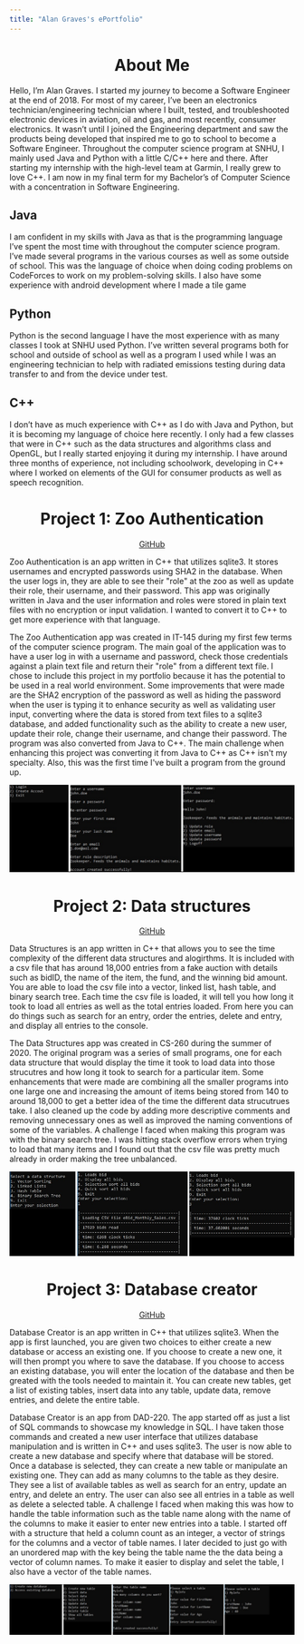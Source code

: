 ```yaml
---
title: "Alan Graves's ePortfolio"
---  
```

<h1 align="center">
  About Me
</h1>
Hello, I’m Alan Graves.
I started my journey to become a Software Engineer at the end of 2018. For most of my career, I’ve been an electronics technician/engineering technician where I built, tested, and troubleshooted electronic devices in aviation, oil and gas, and most recently, consumer electronics. It wasn’t until I joined the Engineering department and saw the products being developed that inspired me to go to school to become a Software Engineer. Throughout the computer science program at SNHU, I mainly used Java and Python with a little C/C++ here and there. After starting my internship with the high-level team at Garmin, I really grew to love C++. I am now in my final term for my Bachelor’s of Computer Science with a concentration in Software Engineering.

## Java
I am confident in my skills with Java as that is the programming language I’ve spent the most time with throughout the computer science program. I’ve made several programs in the various courses as well as some outside of school. This was the language of choice when doing coding problems on CodeForces to work on my problem-solving skills. I also have some experience with android development where I made a tile game

## Python
Python is the second language I have the most experience with as many classes I took at SNHU used Python. I’ve written several programs both for school and outside of school as well as a program I used while I was an engineering technician to help with radiated emissions testing during data transfer to and from the device under test.

## C++
I don’t have as much experience with C++ as I do with Java and Python, but it is becoming my language of choice here recently. I only had a few classes that were in C++ such as the data structures and algorithms class and OpenGL, but I really started enjoying it during my internship. I have around three months of experience, not including schoolwork, developing in C++ where I worked on elements of the GUI for consumer products as well as speech recognition.

<h1 align="center">
  Project 1: Zoo Authentication
</h1>
<div align="center">
  <a href="https://github.com/graves-a/Zoo_Authentication">GitHub</a>
</div>

Zoo Authentication is an app written in C++ that utilizes sqlite3. It stores usernames and encrypted passwords using SHA2 in the database. When the user logs in, they are able to see their "role" at the zoo as well as update their role, their username, and their password. This app was originally written in Java and the user information and roles were stored in plain text files with no encryption or input validation. I wanted to convert it to C++ to get more experience with that language.

The Zoo Authentication app was created in IT-145 during my first few terms of the computer science program. The main goal of the application was to have a user log in with a username and password, check those credentials against a plain text file and return their "role" from a different text file. I chose to include this project in my portfolio because it has the potential to be used in a real world environment. Some improvements that were made are the SHA2 encryption of the password as well as hiding the password when the user is typing it to enhance security as well as validating user input, converting where the data is stored from text files to a sqlite3 database, and added functionality such as the ability to create a new user, update their role, change their username, and change their password. The program was also converted from Java to C++. The main challenge when enhancing this project was converting it from Java to C++ as C++ isn't my specialty. Also, this was the first time I've built a program from the ground up. 
<div align="center">
  <img src="https://raw.githubusercontent.com/graves-a/graves-a.github.io/master/docs/assets/Zoo_main.jpg">
</div>

<h1 align="center">
  Project 2: Data structures
</h1>
<div align="center">
  <a href="https://github.com/graves-a/Data_Structures">GitHub</a>
</div>

Data Structures is an app written in C++ that allows you to see the time complexity of the different data structures and alogirthms. It is included with a csv file that has around 18,000 entries from a fake auction with details such as bidID, the name of the item, the fund, and the winning bid amount. You are able to load the csv file into a vector, linked list, hash table, and binary search tree. Each time the csv file is loaded, it will tell you how long it took to load all entries as well as the total entries loaded. From here you can do things such as search for an entry, order the entries, delete and entry, and display all entries to the console.

The Data Structures app was created in CS-260 during the summer of 2020. The original program was a series of small programs, one for each data structure that would display the time it took to load data into those strucutres and how long it took to search for a particular item. Some enhancements that were made are combining all the smaller programs into one large one and increasing the amount of items being stored from 140 to around 18,000 to get a better idea of the time the different data strucutrues take. I also cleaned up the code by adding more descriptive comments and removing unnecessary ones as well as improved the naming conventions of some of the variables. A challenge I faced when making this program was with the binary search tree. I was hitting stack overflow errors when trying to load that many items and I found out that the csv file was pretty much already in order making the tree unbalanced.
<div align="center">
  <img src="https://raw.githubusercontent.com/graves-a/graves-a.github.io/master/docs/assets/Structures_main.jpg">
</div>

<h1 align="center">
  Project 3: Database creator
</h1>
<div align="center">
  <a href="https://github.com/graves-a/Database_Creator">GitHub</a>
</div>

Database Creator is an app written in C++ that utilizes sqlite3. When the app is first launched, you are given two choices to either create a new database or access an existing one. If you choose to create a new one, it will then prompt you where to save the database. If you choose to access an existing database, you will enter the location of the database and then be greated with the tools needed to maintain it. You can create new tables, get a list of existing tables, insert data into any table, update data, remove entries, and delete the entire table.

Database Creator is an app from DAD-220. The app started off as just a list of SQL commands to showcase my knowledge in SQL. I have taken those commands and created a new user interface that utilizes database manipulation and is written in C++ and uses sqlite3. The user is now able to create a new database and specify where that database will be stored. Once a database is selected, they can create a new table or manipulate an existing one. They can add as many columns to the table as they desire. They see a list of available tables as well as search for an entry, update an entry, and delete an entry. The user can also see all entries in a table as well as delete a selected table. A challenge I faced when making this was how to handle the table information such as the table name along with the name of the columns to make it easier to enter new entries into a table. I started off with a structure that held a column count as an integer, a vector of strings for the columns and a vector of table names. I later decided to just go with an unordered map with the key being the table name the the data being a vector of column names. To make it easier to display and selet the table, I also have a vector of the table names.
<div align="center">
  <img src="https://raw.githubusercontent.com/graves-a/graves-a.github.io/master/docs/assets/Database_main.jpg">
</div>

